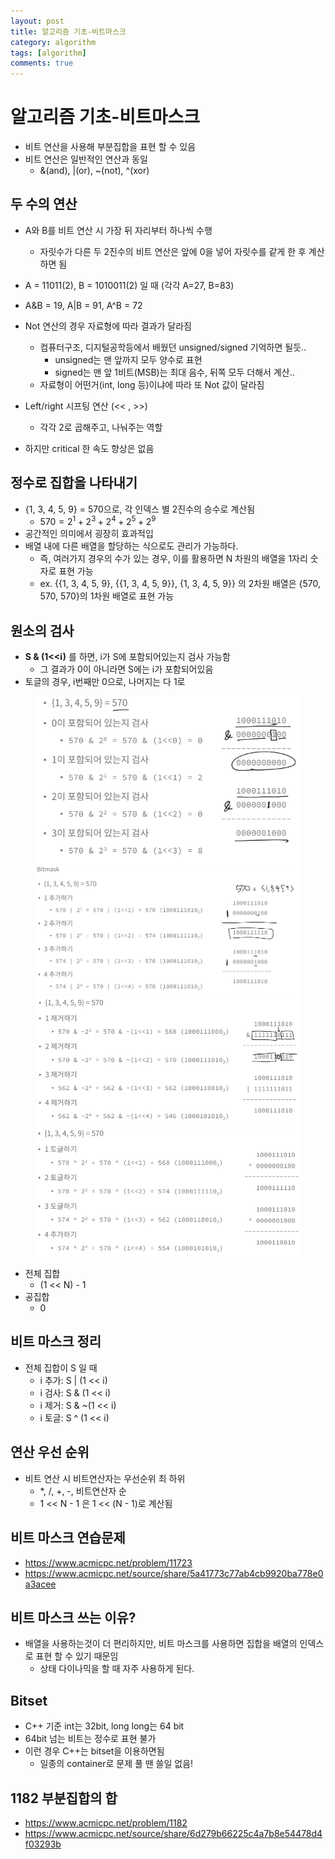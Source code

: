 ```yaml
---
layout: post
title: 알고리즘 기초-비트마스크
category: algorithm
tags: [algorithm]
comments: true
---
```


# 알고리즘 기초-비트마스크
- 비트 연산을 사용해 부분집합을 표현 할 수 있음
- 비트 연산은 일반적인 연산과 동일
  - &(and), \|(or), ~(not), ^(xor)

## 두 수의 연산
- A와 B를 비트 연산 시 가장 뒤 자리부터 하나씩 수행
  - 자릿수가 다른 두 2진수의 비트 연산은 앞에 0을 넣어 자릿수를 같게 한 후 계산하면 됨
- A = 11011(2), B = 1010011(2) 일 때 (각각 A=27, B=83)
- A&B = 19, A\|B = 91, A^B = 72

- Not 연산의 경우 자료형에 따라 결과가 달라짐
  - 컴퓨터구조, 디지털공학등에서 배웠던 unsigned/signed 기억하면 될듯..
    - unsigned는 맨 앞까지 모두 양수로 표현
    - signed는 맨 앞 1비트(MSB)는 최대 음수, 뒤쪽 모두 더해서 계산..
  - 자료형이 어떤거(int, long 등)이냐에 따라 또 Not 값이 달라짐

- Left/right 시프팅 연산 (<< ,  >>)
  - 각각 2로 곱해주고, 나눠주는 역할
- 하지만 critical 한 속도 향상은 없음

## 정수로 집합을 나타내기
- {1, 3, 4, 5, 9} = 570으로, 각 인덱스 별 2진수의 승수로 계산됨
  - $570 = 2^1+2^3+2^4+2^5+2^9$
- 공간적인 의미에서 굉장히 효과적입
- 배열 내에 다른 배열을 할당하는 식으로도 관리가 가능하다.
  - 즉, 여러가지 경우의 수가 있는 경우, 이를 활용하면 N 차원의 배열을 1자리 숫자로 표현 가능
  - ex. {{1, 3, 4, 5, 9}, {{1, 3, 4, 5, 9}}, {1, 3, 4, 5, 9}} 의 2차원 배열은 {570, 570, 570}의 1차원 배열로 표현 가능

## 원소의 검사
- __S & (1<<i)__ 를 하면, i가 S에 포함되어있는지 검사 가능함
  - 그 결과가 0이 아니라면 S에는 i가 포함되어있음
- 토글의 경우, i번째만 0으로, 나머지는 다 1로

<center>
<figure>
<img src="/assets/post_img/algorithm/2019-09-21-algorithm2/fig1.PNG" alt="views">
<img src="/assets/post_img/algorithm/2019-09-21-algorithm2/fig2.PNG" alt="views">
<img src="/assets/post_img/algorithm/2019-09-21-algorithm2/fig3.PNG" alt="views">
<img src="/assets/post_img/algorithm/2019-09-21-algorithm2/fig4.PNG" alt="views">
<figcaption> </figcaption>
</figure>
</center>

- 전체 집합
  - (1 << N) - 1
- 공집합
  - 0

## 비트 마스크 정리
- 전체 집합이 S 일 때
  - i 추가: S | (1 << i)
  - i 검사: S & (1 << i)
  - i 제거: S & ~(1 << i)
  - i 토글: S ^ (1 << i)

## 연산 우선 순위
- 비트 연산 시 비트연산자는 우선순위 최 하위
  - \*, /, +, -, 비트연산자 순
  - 1 << N - 1 은 1 << (N - 1)로 계산됨

## 비트 마스크 연습문제
- https://www.acmicpc.net/problem/11723
- https://www.acmicpc.net/source/share/5a41773c77ab4cb9920ba778e0a3acee

## 비트 마스크 쓰는 이유?
- 배열을 사용하는것이 더 편리하지만, 비트 마스크를 사용하면 집합을 배열의 인덱스로 표현 할 수 있기 때문임
  - 상태 다이나믹을 할 때 자주 사용하게 된다.

## Bitset
- C++ 기준 int는 32bit, long long는 64 bit
- 64bit 넘는 비트는 정수로 표현 불가
- 이런 경우 C++는 bitset을 이용하면됨
  - 일종의 container로 문제 풀 땐 쓸일 없음!

## 1182 부분집합의 합
- https://www.acmicpc.net/problem/1182
- https://www.acmicpc.net/source/share/6d279b66225c4a7b8e54478d4f03293b
